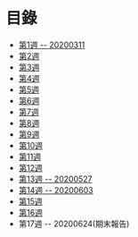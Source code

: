 # 目錄
* [第1週 -- 20200311](https://github.com/z002020821/Linux_note/blob/master/20200311_%E4%B8%8A%E8%AA%B2%E7%AD%86%E8%A8%98.md)
* [第2週]()
* [第3週]()
* [第4週]()
* [第5週]()
* [第6週]()
* [第7週]()
* [第8週]()
* [第9週]()
* [第10週]()
* [第11週]()
* [第12週]()
* [第13週 -- 20200527](https://github.com/z002020821/Linux_note/blob/master/20200527_%E4%B8%8A%E8%AA%B2%E7%AD%86%E8%A8%98.md)
* [第14週 -- 20200603](https://github.com/z002020821/Linux_note/blob/master/20200603_%E4%B8%8A%E8%AA%B2%E7%AD%86%E8%A8%98.md)
* [第15週]()
* [第16週]()
* 第17週 -- 20200624(期末報告)
